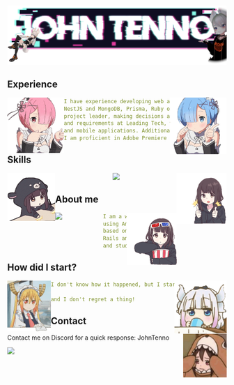 ![Preview](./imgs/banner.png)

## **Experience**

<a href=""><img align="left" width="130" src="./imgs/ram.gif"></a>
<a href="https://github.com/JohnTenno"><img align="right" width="130" pading="10" src="./imgs/rem.gif"/></a>

```yaml
I have experience developing web applications using Angular with
NestJS and MongoDB, Prisma, Ruby on Rails. I have worked as a
project leader, making decisions about the application's functionality
and requirements at Leading Tech, where we developed web, desktop,
and mobile applications. Additionally.
I am proficient in Adobe Premiere and Illustrator.
```

## **Skills**

<a href=""><img align="left" width="110" src="./imgs/chibi-anime.gif"></a>
<a href="https://github.com/JohnTenno"><img align="right" width="115" src="./imgs/good-menhera.gif" /></a>

<p align="center">
  <a href="https://skillicons.dev">
    <img src="https://skillicons.dev/icons?i=angular,nodejs,nestjs,npm,ts,mongodb,ruby,ai,ps,electron,git,js,docker,c,cpp,arduino,java,vscode&perline=9" />
  </a>
</p>

## **About me**

<a href=""><img align="left" width="110" src="https://cdn3.emoji.gg/emojis/8654_HirasawaYuiPeace.png"></a>
<a href="https://github.com/JohnTenno"><img align="right" width="115" src="./imgs/popcorn-drama.gif" /></a>

```yaml
I am a web application developer specializing in frontend development
using Angular. I have experience in developing projects with Electron
based on Angular. For backend development, I have utilized Ruby on
Rails and Nest.js. Additionally, I am currently working at Leading Tech
and studying computer science.
```

## **How did I start?**

<a href=""><img align="left" width="100" src="./imgs/anime-meme.gif"></a>
<a href="https://github.com/JohnTenno"><img align="right" width="120" src="./imgs/sip-kanna-sip.gif"></a>

```yaml
I don't know how it happened, but I started coding,

and I don't regret a thing!
```

## **Contact**

<a href="https://github.com/JohnTenno"><img align="right" width="100" src="./imgs/1159988e-75b6-446a-8486-92a8a336808c.webp" /></a>
Contact me on Discord for a quick response: JohnTenno

[![](https://img.shields.io/github/followers/JohnTenno?label=Followers&style=social)](https://github.com/JohnTenno)
